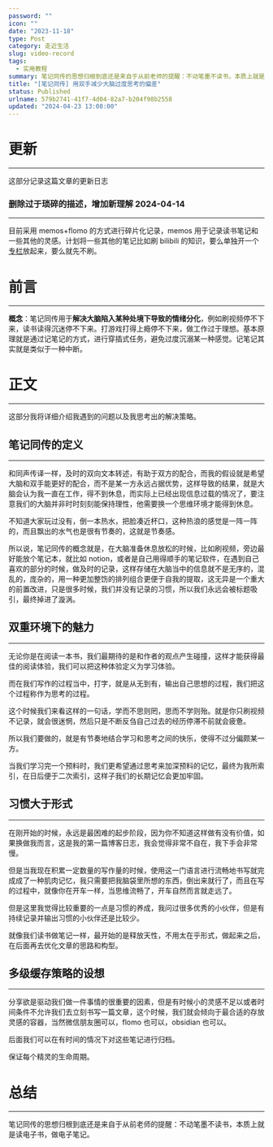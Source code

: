 ```yaml
---
password: ""
icon: ""
date: "2023-11-18"
type: Post
category: 走近生活
slug: video-record
tags:
  - 实用教程
summary: 笔记同传的思想归根到底还是来自于从前老师的提醒：不动笔墨不读书，本质上就是读电子书，做电子笔记。
title: "[笔记同传] 用双手减少大脑过度思考的偏差"
status: Published
urlname: 579b2741-41f7-4d04-82a7-b204f98b2558
updated: "2024-04-23 13:08:00"
---
```


# 更新

---

这部分记录这篇文章的更新日志

### 删除过于琐碎的描述，增加新理解 2024-04-14

---

目前采用 memos+flomo 的方式进行碎片化记录，memos 用于记录读书笔记和一些其他的灵感。计划将一些其他的笔记比如刷 bilibili 的知识，要么单独开一个[专栏](https://matrixcore.top/article/inexhaustible)放起来，要么就先不刷。

# 前言

---

**概念**：笔记同传用于**解决大脑陷入某种处境下导致的情绪分化**，例如刷视频停不下来，读书读得沉迷停不下来。打游戏打得上瘾停不下来，做工作过于理想。基本原理就是通过记笔记的方式，进行穿插式任务，避免过度沉溺某一种感觉。记笔记其实就是类似于一种中断。

# 正文

---

这部分我将详细介绍我遇到的问题以及我思考出的解决策略。

## 笔记同传的定义

---

和同声传译一样，及时的双向文本转述，有助于双方的配合，而我的假设就是希望大脑和双手能更好的配合，而不是某一方永远占据优势，这样导致的结果，就是大脑会认为我一直在工作，得不到休息，而实际上已经出现信息过载的情况了，要注意我们的大脑并非时时刻刻能保持理性，他需要换一个思维环境才能得到休息。

不知道大家玩过没有，倒一本热水，把脸凑近杯口，这种热浪的感觉是一阵一阵的，而且飘出的水气也是很有节奏的，这就是节奏感。

所以说，笔记同传的概念就是，在大脑准备休息放松的时候，比如刷视频，旁边最好能放个笔记本，就比如 notion，或者是自己用得顺手的笔记软件，在遇到自己喜欢的部分的时候，做及时的记录，这样存储在大脑当中的信息就不是无序的，混乱的，庞杂的，用一种更加整饬的排列组合更便于自我的提取，这无异是一个重大的前置改进，只是很多时候，我们并没有记录的习惯，所以我们永远会被标题吸引，最终掉进了漩涡。

## 双重环境下的魅力

---

无论你是在阅读一本书，我们最期待的是和作者的观点产生碰撞，这样才能获得最佳的阅读体验，我们可以把这种体验定义为学习体验。

而在我们写作的过程当中，打字，就是从无到有，输出自己思想的过程，我们把这个过程称作为思考的过程。

这个时候我们来看这样的一句话，学而不思则罔，思而不学则殆。就是你只刷视频不记录，就会很迷惘，然后只是不断反刍自己过去的经历停滞不前就会疲惫。

所以我们要做的，就是有节奏地结合学习和思考之间的快乐，使得不过分偏颇某一方。

当我们学习完一个预料时，我们更希望通过思考来加深预料的记忆，最终为我所索引，在日后便于二次索引，这样子我们的长期记忆会更加牢固。

## 习惯大于形式

---

在刚开始的时候，永远是最困难的起步阶段，因为你不知道这样做有没有价值，如果换做我而言，这是我的第一篇博客日志，我会觉得非常不自在，我下手会非常慢。

但是当我现在积累一定数量的写作量的时候，使用这一门语言进行流畅地书写就完成成了一种肌肉记忆，我只需要把我脑袋里所想的东西，倒出来就行了，而且在写的过程中，就像你在开车一样，当思维流畅了，开车自然而言就走远了。

但是这里我觉得比较重要的一点是习惯的养成，我问过很多优秀的小伙伴，但是有持续记录并输出习惯的小伙伴还是比较少。

就像我们读书做笔记一样，最开始的是释放天性，不用太在乎形式，做起来之后，在后面再去优化文章的思路和构型。

## 多级缓存策略的设想

---

分享欲是驱动我们做一件事情的很重要的因素，但是有时候小的灵感不足以或者时间条件不允许我们去立刻书写一篇文章，这个时候，我们就会倾向于最合适的存放灵感的容器，当然微信朋友圈可以，flomo 也可以，obsidian 也可以。

后面我们可以在有时间的情况下对这些笔记进行归档。

保证每个精灵的生命周期。

# 总结

---

笔记同传的思想归根到底还是来自于从前老师的提醒：不动笔墨不读书，本质上就是读电子书，做电子笔记。
